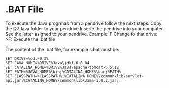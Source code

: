 # .BAT File
To execute the Java progrmas from a pendrive follow the next steps:
Copy the Q:\Java folder to your pendrive
Inserte the pendrive into your computer.
See the letter asigned to your pendrive. Example: F
Change to that drive: >F:
Execute the .bat file

The content of the .bat file, for example s.bat must be:  

```
SET DRIVE=%cd:~0,3%
SET JAVA_HOME=%DRIVE%Java\jdk1.6.0_04
SET CATALINA_HOME=%DRIVE%Java\apache-tomcat-5.5.12
SET PATH=%JAVA_HOME%\bin;%CATALINA_HOME%\bin;%PATH%
SET CLASSPATH=%CLASSPATH%;%CATALINA_HOME%\common\lib\servlet-api.jar;%CATALINA_HOME%\common\lib\Jama-1.0.2.jar;.
```


